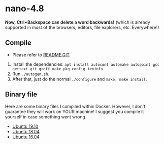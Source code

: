 # nano-4.8
**Now, Ctrl+Backspace can delete a word backwards!** (which is already supported in most of the browsers, editors, file explorers, etc. Everywhere!)

## Compile

- Please refer to [README.GIT](/README.GIT).
1. Install the dependencies: `apt install autoconf automake autopoint gcc gettext git groff make pkg-config texinfo`
2. Run `./autogen.sh`.
3. After that, just do the normal `./configure` and `make; make install`.

## Binary file

Here are some binary files I compiled within Docker. However, I don't guarantee they will work on YOUR machine! I suggest you compile it yourself in case something went wrong.

- [Ubuntu 19.10](/bin/ubuntu_16.04)
- [Ubuntu 18.04](/bin/ubuntu_18.04)
- [Ubuntu 16.04](/bin/ubuntu_19.10)
